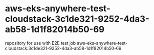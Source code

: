 # aws-eks-anywhere-test-cloudstack-3c1de321-9252-4da3-ab58-1d1f82014b50-69
repository for use with E2E test job aws-eks-anywhere-test-cloudstack:3c1de321-9252-4da3-ab58-1d1f82014b50-69
